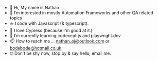- 👋 Hi, My name is Nathan 
- 👀 I’m interested in mostly Automation Frameworks and other QA related topics
- ☕️ I code with Javascript (& typescript).
- 🚀 I love Cypress (because I'm good at it.)
- 🌱 I’m currently learning codecept.js and playwright.dev
- 📫 How to reach me ... nathan_oj@outlook.com  or  bodebode@hotmail.co.uk
- 🤓 Don't be shy now, stop by & say hello, email me.

<!---
Bodebode/Bodebode is a ✨ special ✨ repository because its `README.md` (this file) appears on your GitHub profile.
You can click the Preview link to take a look at your changes.
--->
